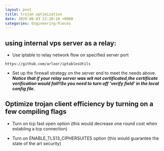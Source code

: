 ```yaml
---
layout: post
title: trojan optimization
date: 2020-06-03 22:20:18 +0800
categories: Engineering-Pieces
---
```


## using internal vps server as a relay:

* Use iptable to relay network flow on specified server port
```
https://github.com/arloor/iptablesUtils
```
* Set up the firewall strategy on the server end to meet the needs above.
***Notice that if your relay server was wit not certificated,the certificate verification would fail!!So you need to turn off 'verify field' in the local config file.***


## Optimize trojan client efficiency by turning on a few compiling flags

* Turn on tcp fast open option (this would decrease one round cost when establing a tcp connection)

* Turn on ENABLE_TLS13_CIPHERSUITES option (this would guarantee the state of the art security)